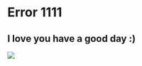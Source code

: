 <h1>Error 1111</h1>
<h2>I love you have a good day :)</h2>
<img src="file:///C:/Users/Administrator/Downloads/e0a567021e98728d30b9fc7b2c7c5e51.jpg">
